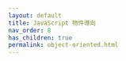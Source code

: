 ```yaml
---
layout: default
title: JavaScript 物件導向
nav_order: 8
has_children: true
permalink: object-oriented.html
---
```

